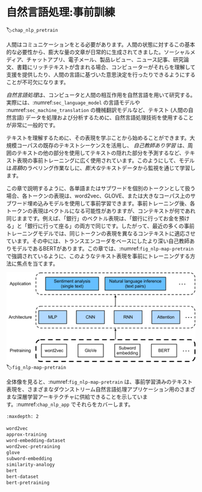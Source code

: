 # 自然言語処理:事前訓練
:label:`chap_nlp_pretrain`

人間はコミュニケーションをとる必要があります。人間の状態に対するこの基本的な必要性から、膨大な量の文章が日常的に生成されてきました。ソーシャルメディア、チャットアプリ、電子メール、製品レビュー、ニュース記事、研究論文、書籍にリッチテキストが含まれる場合、コンピューターがそれらを理解して支援を提供したり、人間の言語に基づいた意思決定を行ったりできるようにすることが不可欠になります。 

*自然言語処理*は、コンピュータと人間の相互作用を自然言語を用いて研究する。
実際には、:numref:`sec_language_model` の言語モデルや :numref:`sec_machine_translation` の機械翻訳モデルなど、テキスト (人間の自然言語) データを処理および分析するために、自然言語処理技術を使用することが非常に一般的です。 

テキストを理解するために、その表現を学ぶことから始めることができます。大規模コーパスの既存のテキストシーケンスを活用し、
*自己教師あり学習*
は、周囲のテキストの他の部分を使用してテキストの隠れた部分を予測するなど、テキスト表現の事前トレーニングに広く使用されています。このようにして、モデルは*高額*のラベリング作業なしに、*膨大な*テキストデータから監視を通じて学習します。 

この章で説明するように、各単語またはサブワードを個別のトークンとして扱う場合、各トークンの表現は、word2vec、GLOVE、または大きなコーパス上のサブワード埋め込みモデルを使用して事前学習できます。事前トレーニング後、各トークンの表現はベクトルになる可能性がありますが、コンテキストが何であれ同じままです。例えば、「銀行」のベクトル表現は、「銀行に行ってお金を預ける」と「銀行に行って座る」の両方で同じです。したがって、最近の多くの事前トレーニングモデルでは、同じトークンの表現を異なるコンテキストに適応させています。その中には、トランスエンコーダをベースにしたより深い自己教師ありモデルであるBERTがあります。この章では、:numref:`fig_nlp-map-pretrain` で強調されているように、このようなテキスト表現を事前にトレーニングする方法に焦点を当てます。 

![Pretrained text representations can be fed to various deep learning architectures for different downstream natural language processing applications. This chapter focuses on the upstream text representation pretraining.](../img/nlp-map-pretrain.svg)
:label:`fig_nlp-map-pretrain`

全体像を見ると、:numref:`fig_nlp-map-pretrain` は、事前学習済みのテキスト表現を、さまざまなダウンストリーム自然言語処理アプリケーション用のさまざまな深層学習アーキテクチャに供給できることを示しています。:numref:`chap_nlp_app` でそれらをカバーします。

```toc
:maxdepth: 2

word2vec
approx-training
word-embedding-dataset
word2vec-pretraining
glove
subword-embedding
similarity-analogy
bert
bert-dataset
bert-pretraining
```
